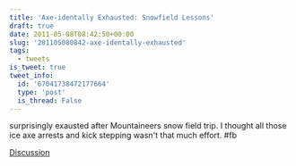 ```yaml
---
title: 'Axe-identally Exhausted: Snowfield Lessons'
draft: true
date: 2011-05-08T08:42:50+00:00
slug: '201105080842-axe-identally-exhausted'
tags:
  - tweets
is_tweet: true
tweet_info:
  id: '67041738472177664'
  type: 'post'
  is_thread: False
---
```




surprisingly exausted after Mountaineers snow field trip. I thought all those ice axe arrests and kick stepping wasn't that much effort. #fb

[Discussion](https://x.com/sytelus/status/67041738472177664)

